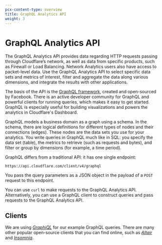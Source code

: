 ```yaml
---
pcx-content-type: overview
title: GraphQL Analytics API
weight: 3
---
```


# GraphQL Analytics API

The GraphQL Analytics API provides data regarding HTTP requests passing through Cloudflare’s network, as well as data from specific products, such as Firewall or Load Balancing. Network Analytics users also have access to packet-level data. Use the GraphQL Analytics API to select specific data sets and metrics of interest, filter and aggregate the data along various dimensions, and integrate the results with other applications.

The basis of the API is the [GraphQL framework](https://graphql.org/), created and open-sourced by Facebook. There is an active developer community for GraphQL and powerful clients for running queries, which makes it easy to get started. GraphQL is especially useful for building visualizations and powers the analytics in Cloudflare's Dashboard.

GraphQL models a business domain as a graph using a schema. In the schema, there are logical definitions for different types of nodes and their connections (edges). These nodes are the data sets you use for your analytics. You write queries in GraphQL much like in SQL: you specify the data set (table), the metrics to retrieve (such as requests and bytes), and filter or group by dimensions (for example, a time period).

GraphQL differs from a traditional API: it has one single endpoint:

    https://api.cloudflare.com/client/v4/graphql

You pass the query parameters as a JSON object in the payload of a `POST` request to this endpoint.

You can use `curl` to make requests to the GraphQL Analytics API. Alternatively, you can use a GraphQL client to construct queries and pass requests to the GraphQL Analytics API.

## Clients

We are using [*GraphiQL*](https://electronjs.org/apps/graphiql) for our example GraphQL queries. There are many other popular open-source clients that you can find online, such as [*Altair*](https://altair.sirmuel.design) and [*Insomnia*](https://insomnia.rest).
